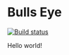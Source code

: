 # Bulls Eye

[![Build status](https://build.appcenter.ms/v0.1/apps/865d994a-548f-4b14-9c67-bddba74c8f92/branches/master/badge)](https://appcenter.ms)

Hello world!

